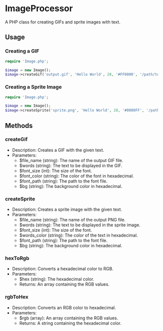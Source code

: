 
# ImageProcessor

A PHP class for creating GIFs and sprite images with text.

## Usage

### Creating a GIF

```php
require 'Image.php';

$image = new Image();
$image->createGif('output.gif', 'Hello World', 28, '#FF0000', '/path/to/font.ttf', '#FFFFFF');
```
### Creating a Sprite Image
```php
require 'Image.php';

$image = new Image();
$image->createSprite('sprite.png', 'Hello World', 28, '#0000FF', '/path/to/font.ttf', '#FFFFFF');
```
## Methods
### createGif
* Description: Creates a GIF with the given text.
* Parameters:
  * $file_name (string): The name of the output GIF file.
  * $words (string): The text to be displayed in the GIF.
  * $font_size (int): The size of the font.
  * $font_color (string): The color of the font in hexadecimal.
  * $font_path (string): The path to the font file.
  * $bg (string): The background color in hexadecimal.
### createSprite
* Description: Creates a sprite image with the given text.
* Parameters:
  * $file_name (string): The name of the output PNG file.
  * $words (string): The text to be displayed in the sprite image.
  * $font_size (int): The size of the font.
  * $words_color (string): The color of the text in hexadecimal.
  * $font_path (string): The path to the font file.
  * $bg (string): The background color in hexadecimal.
### hexToRgb
* Description: Converts a hexadecimal color to RGB.
* Parameters:
  * $hex (string): The hexadecimal color.
  * Returns: An array containing the RGB values.
### rgbToHex
* Description: Converts an RGB color to hexadecimal.
* Parameters:
  * $rgb (array): An array containing the RGB values.
  * Returns: A string containing the hexadecimal color.
